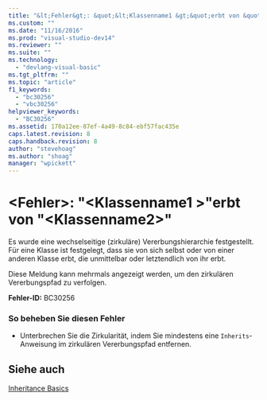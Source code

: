 ```yaml
---
title: "&lt;Fehler&gt;: &quot;&lt;Klassenname1 &gt;&quot;erbt von &quot;&lt;Klassenname2&gt;&quot; | Microsoft Docs"
ms.custom: ""
ms.date: "11/16/2016"
ms.prod: "visual-studio-dev14"
ms.reviewer: ""
ms.suite: ""
ms.technology: 
  - "devlang-visual-basic"
ms.tgt_pltfrm: ""
ms.topic: "article"
f1_keywords: 
  - "bc30256"
  - "vbc30256"
helpviewer_keywords: 
  - "BC30256"
ms.assetid: 170a12ee-87ef-4a49-8c84-ebf57fac435e
caps.latest.revision: 8
caps.handback.revision: 8
author: "stevehoag"
ms.author: "shoag"
manager: "wpickett"
---
```

# &lt;Fehler&gt;: &quot;&lt;Klassenname1 &gt;&quot;erbt von &quot;&lt;Klassenname2&gt;&quot;
Es wurde eine wechselseitige \(zirkuläre\) Vererbungshierarchie festgestellt. Für eine Klasse ist festgelegt, dass sie von sich selbst oder von einer anderen Klasse erbt, die unmittelbar oder letztendlich von ihr erbt.  
  
 Diese Meldung kann mehrmals angezeigt werden, um den zirkulären Vererbungspfad zu verfolgen.  
  
 **Fehler\-ID:** BC30256  
  
### So beheben Sie diesen Fehler  
  
-   Unterbrechen Sie die Zirkularität, indem Sie mindestens eine `Inherits`\-Anweisung im zirkulären Vererbungspfad entfernen.  
  
## Siehe auch  
 [Inheritance Basics](../../visual-basic/programming-guide/language-features/objects-and-classes/inheritance-basics.md)